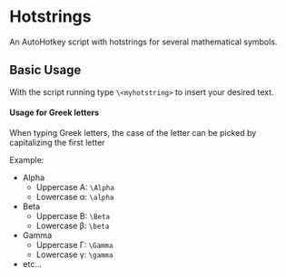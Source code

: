 # Hotstrings
An AutoHotkey script with hotstrings for several mathematical symbols.

## Basic Usage

With the script running type ```\<myhotstring>``` to insert your desired text.

#### Usage for Greek letters

When typing Greek letters, the case of the letter can be picked by capitalizing the first letter

Example:
- Alpha
    - Uppercase Α: ```\Alpha```
    - Lowercase α: ```\alpha```
- Beta
    - Uppercase Β: ```\Beta```
    - Lowercase β: ```\beta```
- Gamma
    - Uppercase Γ: ```\Gamma```
    - Lowercase γ: ```\gamma```
- etc...
